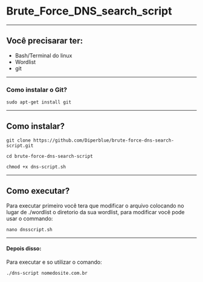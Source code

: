 # Brute_Force_DNS_search_script

---
## Você precisarar ter:
  * Bash/Terminal do linux
  * Wordlist
  * git
---
### Como instalar o Git?
~~~
sudo apt-get install git
~~~
---
## Como instalar?
~~~
git clone https://github.com/Diperblue/brute-force-dns-search-script.git

cd brute-force-dns-search-script
~~~
~~~
chmod +x dns-script.sh
~~~
---
## Como executar?
 Para executar primeiro você tera que modificar o arquivo colocando no lugar
 de ./wordlist o diretorio da sua wordlist, para modificar você pode usar o commando:
 ~~~
 nano dnsscript.sh
 ~~~
 ---
 #### Depois disso:
 Para executar e so utilizar o comando:
 ~~~
 ./dns-script nomedosite.com.br
 ~~~